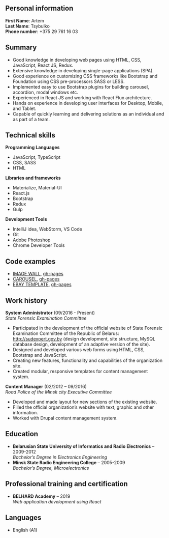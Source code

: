 ## Personal information

**First Name**: Artem  
**Last Name**: Tsybulko  
**Phone number**: +375 29 761 16 03

## Summary

+ Good knowledge in developing web pages using HTML, CSS, JavaScript, React JS, Redux.
+ Extensive knowledge in developing single-page applications (SPA).
+ Good experience on customizing CSS frameworks like Bootstrap and Foundation using CSS 
pre-processors SASS or LESS.
+ Implemented easy to use Bootstrap plugins for building carousel, accordion, modal windows etc.
+ Experienced in React JS and working with React Flux architecture.
+ Hands on experience in developing user interfaces for Desktop, Mobile, and Tablet.
+ Capable of quickly learning and delivering solutions as an individual and as part of a team.

## Technical skills

**Programming Languages**
+ JavaScript, TypeScript
+ CSS, SASS
+ HTML

**Libraries and frameworks**
+ Materialize, Material-UI
+ React.js
+ Bootstrap
+ Redux
+ Gulp

**Development Tools**
+ IntelliJ idea, WebStorm, VS Code
+ Git
+ Adobe Photoshop
+ Chrome Developer Tools

## Code examples

+ [IMAGE WALL](https://github.com/inspector-code/my-image-wall), [gh-pages](https://inspector-code.github.io/my-image-wall/)
+ [CAROUSEL](https://github.com/inspector-code/My-Slider), [gh-pages](https://inspector-code.github.io/My-Slider/)
+ [EBAY TEMPLATE](https://github.com/inspector-code/ebay-landing), [gh-pages](https://inspector-code.github.io/ebay-landing/)

## Work history

**System Administrator** (09/2016 - Present)  
*State Forensic Examination Committee*
+ Participated in the development of the official website of State Forensic Examination Committee of the Republic of Belarus: http://sudexpert.gov.by (design development, site structure, MySQL database design, development of an adaptive version of the site).
+ Designed and developed various web forms using HTML, CSS, Bootstrap and JavaScript.
+ Creating new features, functionality and capabilities of the organization site.
+ Created modular, responsive templates for content management system.

**Content Manager** (02/2012 – 09/2016)  
*Road Police of the Minsk city Executive Committee*
+ Developed and made layout for new sections of the existing website.
+ Filled the official organization’s website with text, graphic and other information.
+ Worked with Drupal content management system.

## Education

+ **Belarusian State University of Informatics and Radio Electronics** – 2009-2012  
*Bachelor’s Degree in Electronics Engineering*
+ **Minsk State Radio Engineering College** – 2005-2009  
*Bachelor’s Degree, Microelectronics*

## Professional training and certification

+ **BELHARD Academy** – 2019  
*Web application development using React*

## Languages

+ English (A1)








